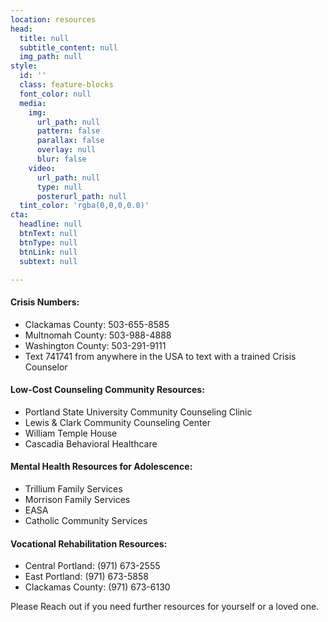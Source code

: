 ```yaml
---
location: resources
head:
  title: null
  subtitle_content: null
  img_path: null
style:
  id: ''
  class: feature-blocks
  font_color: null
  media:
    img:
      url_path: null
      pattern: false
      parallax: false
      overlay: null
      blur: false
    video:
      url_path: null
      type: null
      posterurl_path: null
  tint_color: 'rgba(0,0,0,0.0)'
cta:
  headline: null
  btnText: null
  btnType: null
  btnLink: null
  subtext: null

---
```

<div class=" row">
<h4>Crisis Numbers:</h4>
<ul>
  <li>Clackamas County: 503-655-8585</li>
  <li>Multnomah County: 503-988-4888</li>
  <li>Washington County: 503-291-9111</li>
  <li>Text 741741 from anywhere in the USA to text with a trained Crisis Counselor</li>
</ul>
<h4>Low-Cost Counseling Community Resources:</h4>
<ul>
  <li>Portland State University Community Counseling Clinic</li>
  <li>Lewis & Clark Community Counseling Center</li>
  <li>William Temple House</li>
  <li>Cascadia Behavioral Healthcare</li>
</ul>
<h4>Mental Health Resources for Adolescence:</h4>
<ul>
  <li>Trillium Family Services</li>
  <li>Morrison Family Services</li>
  <li>EASA</li>
  <li>Catholic Community Services</li>
</ul>
<h4>Vocational Rehabilitation Resources:</h4>
<ul>
  <li>Central Portland: (971) 673-2555</li>
  <li>East Portland: (971) 673-5858</li>
  <li>Clackamas County: (971) 673-6130</li>
</ul>
<div >
<p class="text-center">Please Reach out if you need further resources for yourself or a loved one.</p>
</div>
</div>
